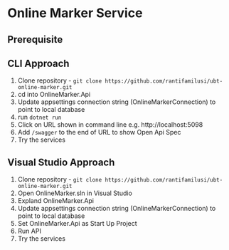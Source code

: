 # Online Marker Service

## Prerequisite

## CLI Approach
1. Clone repository - ```git clone https://github.com/rantifamilusi/ubt-online-marker.git```
2. cd into OnlineMarker.Api 
3. Update appsettings connection string (OnlineMarkerConnection) to point to local database
4. run ```dotnet run```
5. Click on URL shown in command line e.g. http://localhost:5098
6. Add ```/swagger``` to the end of URL to show Open Api Spec
7. Try the services


## Visual Studio Approach
1. Clone repository - ```git clone https://github.com/rantifamilusi/ubt-online-marker.git```
2. Open OnlineMarker.sln in Visual Studio
3. Expland OnlineMarker.Api
4. Update appsettings connection string (OnlineMarkerConnection) to point to local database
5. Set OnlineMarker.Api as Start Up Project
6. Run API
7. Try the services
